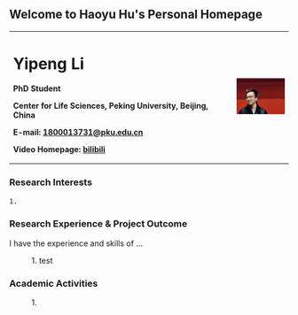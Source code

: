 ## Welcome to Haoyu Hu's Personal Homepage

<table border="0">
  <tr>
    <td width="80%">
      <h1>Yipeng Li</h1>
      <p><b>PhD Student</b></p>
      <p><b>Center for Life Sciences, Peking University, Beijing, China</b></p>
      <p><b>E-mail: <a href="mailto: 1800013731@pku.edu.cn">1800013731@pku.edu.cn</a> </b></p>
      <p><b>Video Homepage: <a href="mailto: https://space.bilibili.com/279718842">bilibili</a></b></p>
    </td>
    <td width="20%">
      <img src="https://github.com/liyipeng-moon/liyipeng-moon.github.io/raw/main/img/1.jpeg" width="100%">  
    </td>
  </tr>
</table>

### Research Interests
```
1. 
```

### Research Experience & Project Outcome

I have the experience and skills of ...
<dl>
<dd>1. test</dd>


</dl>


### Academic Activities

<dl>
<dd>1. 

</dl>